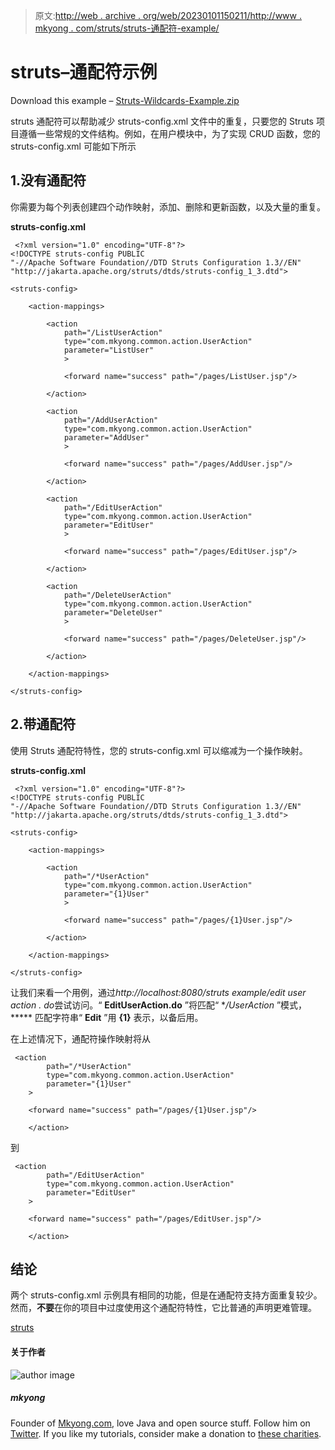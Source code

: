 > 原文:[http://web . archive . org/web/20230101150211/http://www . mkyong . com/struts/struts-通配符-example/](http://web.archive.org/web/20230101150211/http://www.mkyong.com/struts/struts-wildcards-example/)

# struts–通配符示例

Download this example – [Struts-Wildcards-Example.zip](http://web.archive.org/web/20190826213259/http://www.mkyong.com/wp-content/uploads/2010/04/Struts-Wildcards-Example.zip)

struts 通配符可以帮助减少 struts-config.xml 文件中的重复，只要您的 Struts 项目遵循一些常规的文件结构。例如，在用户模块中，为了实现 CRUD 函数，您的 struts-config.xml 可能如下所示

## 1.没有通配符

你需要为每个列表创建四个动作映射，添加、删除和更新函数，以及大量的重复。

**struts-config.xml**

```
 <?xml version="1.0" encoding="UTF-8"?>
<!DOCTYPE struts-config PUBLIC 
"-//Apache Software Foundation//DTD Struts Configuration 1.3//EN" 
"http://jakarta.apache.org/struts/dtds/struts-config_1_3.dtd">

<struts-config>

	<action-mappings>

	 	<action
			path="/ListUserAction"
			type="com.mkyong.common.action.UserAction"
			parameter="ListUser"
			>

			<forward name="success" path="/pages/ListUser.jsp"/>

		</action>

		<action
			path="/AddUserAction"
			type="com.mkyong.common.action.UserAction"
			parameter="AddUser"
			>

			<forward name="success" path="/pages/AddUser.jsp"/>

		</action>

		<action
			path="/EditUserAction"
			type="com.mkyong.common.action.UserAction"
			parameter="EditUser"
			>

			<forward name="success" path="/pages/EditUser.jsp"/>

		</action>

		<action
			path="/DeleteUserAction"
			type="com.mkyong.common.action.UserAction"
			parameter="DeleteUser"
			>

			<forward name="success" path="/pages/DeleteUser.jsp"/>

		</action>

	</action-mappings>

</struts-config> 
```

## 2.带通配符

使用 Struts 通配符特性，您的 struts-config.xml 可以缩减为一个操作映射。

**struts-config.xml**

```
 <?xml version="1.0" encoding="UTF-8"?>
<!DOCTYPE struts-config PUBLIC 
"-//Apache Software Foundation//DTD Struts Configuration 1.3//EN" 
"http://jakarta.apache.org/struts/dtds/struts-config_1_3.dtd">

<struts-config>

	<action-mappings>

	 	<action
			path="/*UserAction"
			type="com.mkyong.common.action.UserAction"
			parameter="{1}User"
			>

			<forward name="success" path="/pages/{1}User.jsp"/>

		</action>

	</action-mappings>

</struts-config> 
```

让我们来看一个用例，通过*http://localhost:8080/struts example/edit user action . do*尝试访问。“ **EditUserAction.do** ”将匹配“ **/*UserAction** ”模式， ***** 匹配字符串“ **Edit** ”用 **{1}** 表示，以备后用。

在上述情况下，通配符操作映射将从

```
 <action
		path="/*UserAction"
		type="com.mkyong.common.action.UserAction"
		parameter="{1}User"
	>

	<forward name="success" path="/pages/{1}User.jsp"/>

	</action> 
```

到

```
 <action
		path="/EditUserAction"
		type="com.mkyong.common.action.UserAction"
		parameter="EditUser"
	>

	<forward name="success" path="/pages/EditUser.jsp"/>

	</action> 
```

## 结论

两个 struts-config.xml 示例具有相同的功能，但是在通配符支持方面重复较少。然而，**不要**在你的项目中过度使用这个通配符特性，它比普通的声明更难管理。

[struts](http://web.archive.org/web/20190826213259/https://www.mkyong.com/tag/struts/)<input type="hidden" id="mkyong-current-postId" value="4798">

#### 关于作者

![author image](../Images/be8bf54bed2485c7d31a498e3f787553.png)

##### mkyong

Founder of [Mkyong.com](http://web.archive.org/web/20190826213259/http://mkyong.com/), love Java and open source stuff. Follow him on [Twitter](http://web.archive.org/web/20190826213259/https://twitter.com/mkyong). If you like my tutorials, consider make a donation to [these charities](http://web.archive.org/web/20190826213259/http://www.mkyong.com/blog/donate-to-charity/).
